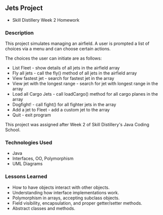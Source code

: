 ## Jets Project

* Skill Distillery Week 2 Homework

### Description

This project simulates managing an airfield. A user is prompted a list of
choices via a menu and can choose certain actions.

The choices the user can initiate are as follows:

* List Fleet - show details of all jets in the airfield array
* Fly all jets - call the fly() method of all jets in the airfield array
* View fastest jet - search for fastest jet in the array
* View jet with the longest range - search for jet with longest range in the array
* Load all Cargo Jets - call loadCargo() method for all cargo planes in the array
* Dogfight! - call fight() for all fighter jets in the array
* Add a jet to Fleet - add a custom jet to the array
* Quit - exit program

This project was assigned after Week 2 of Skill Distillery's Java Coding
School.


### Technologies Used

* Java
* Interfaces, OO, Polymorphism
* UML Diagrams

### Lessons Learned

* How to have objects interact with other objects.
* Understanding how interface implementations work.
* Polymorphism in arrays, accepting subclass objects.
* Field visibility, encapsulation, and proper getter/setter methods.
* Abstract classes and methods.
